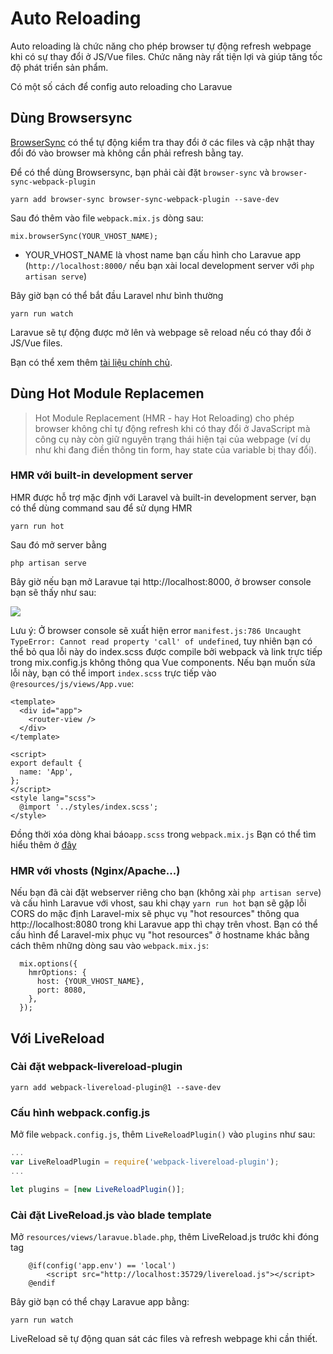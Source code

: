 # Auto Reloading

Auto reloading là chức năng cho phép browser tự động refresh webpage khi có sự thay đổi ở JS/Vue files. Chức năng này rất tiện lợi và giúp tăng tốc độ phát triển sản phẩm.

Có một số cách để config auto reloading cho Laravue

## Dùng Browsersync
[BrowserSync](https://browsersync.io/) có thể tự động kiểm tra thay đổi ở các files và cập nhật thay đổi đó vào browser mà không cần phải refresh bằng tay.

Để có thể dùng Browsersync, bạn phải cài đặt `browser-sync` và `browser-sync-webpack-plugin`
```
yarn add browser-sync browser-sync-webpack-plugin --save-dev
```

Sau đó thêm vào file `webpack.mix.js` dòng sau:
```
mix.browserSync(YOUR_VHOST_NAME);
```

- YOUR_VHOST_NAME là vhost name bạn cấu hình cho Laravue app (`http://localhost:8000/` nếu bạn xài local development server với `php artisan serve`)

Bây giờ bạn có thể bắt đầu Laravel như bình thường
```
yarn run watch
```

Laravue sẽ tự động được mở lên và webpage sẽ reload nếu có thay đổi ở JS/Vue files.

Bạn có thể xem thêm [tài liệu chính chủ](https://laravel.com/docs/6.x/mix#browsersync-reloading).

## Dùng Hot Module Replacemen
> Hot Module Replacement (HMR - hay Hot Reloading) cho phép browser không chỉ tự động refresh khi có thay đổi ở JavaScript mà công cụ này còn giữ nguyên trạng thái hiện tại của webpage (ví dụ như khi đang điền thông tin form, hay state của variable bị thay đổi).

### HMR với built-in development server
HMR được hỗ trợ mặc định với Laravel và built-in development server, bạn có thể dùng command sau để sử dụng HMR
```
yarn run hot
```

Sau đó mở server bằng
```
php artisan serve
```

Bây giờ nếu bạn mở Laravue tại http://localhost:8000, ở browser console bạn sẽ thấy như sau:

![](https://cdn.laravue.dev/hot-reload.png)

Lưu ý: Ở browser console sẽ xuất hiện error `manifest.js:786 Uncaught TypeError: Cannot read property 'call' of undefined`, tuy nhiên bạn có thể bỏ qua lỗi này do index.scss được compile bởi webpack và link trực tiếp trong mix.config.js không thông qua Vue components. Nếu bạn muốn sửa lỗi này, bạn có thể import `index.scss` trực tiếp vào `@resources/js/views/App.vue`:
```vuejs
<template>
  <div id="app">
    <router-view />
  </div>
</template>

<script>
export default {
  name: 'App',
};
</script>
<style lang="scss">
  @import '../styles/index.scss';
</style>
```
Đồng thời xóa dòng khai báo`app.scss` trong `webpack.mix.js`
Bạn có thể tìm hiểu thêm ở [đây](https://github.com/JeffreyWay/laravel-mix/issues/2228)

### HMR với vhosts (Nginx/Apache...)

Nếu bạn đã cài đặt webserver riêng cho bạn (không xài `php artisan serve`) và cấu hình Laravue với vhost, sau khi chạy `yarn run hot` bạn sẽ gặp lỗi CORS do mặc định Laravel-mix sẽ phục vụ "hot resources" thông qua http://localhost:8080 trong khi Laravue app thì chạy trên vhost. Bạn có thể cấu hình để Laravel-mix phục vụ "hot resources" ở hostname khác bằng cách thêm những dòng sau vào `webpack.mix.js`:

```
  mix.options({
    hmrOptions: {
      host: {YOUR_VHOST_NAME},
      port: 8080,
    },
  });
```

## Với LiveReload
### Cài đặt webpack-livereload-plugin
```
yarn add webpack-livereload-plugin@1 --save-dev
```
### Cấu hình webpack.config.js
Mở file `webpack.config.js`, thêm `LiveReloadPlugin()` vào `plugins` như sau:
```js
...
var LiveReloadPlugin = require('webpack-livereload-plugin');
...

let plugins = [new LiveReloadPlugin()];
```

### Cài đặt LiveReload.js vào blade template
Mở `resources/views/laravue.blade.php`, thêm LiveReload.js trước khi đóng tag </body>
```
    @if(config('app.env') == 'local')
        <script src="http://localhost:35729/livereload.js"></script>
    @endif
```

Bây giờ bạn có thể chạy Laravue app bằng:
```
yarn run watch
```

LiveReload sẽ tự động quan sát các files và refresh webpage khi cần thiết.



